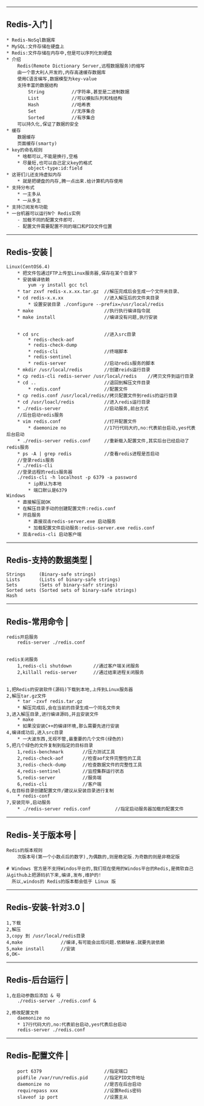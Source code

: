 -----------------------
Redis-入门				|
-----------------------
	* Redis-NoSql数据库
	* MySQL:文件存储在硬盘上
	* Redis:文件存储在内存中,但是可以序列化到硬盘
	* 介绍
		Redis(Remote Dictionary Server,远程数据服务)的缩写
		由一个意大利人开发的,内存高速缓存数据库
		使用C语言编写,数据模型为key-value
		支持丰富的数据结构
			String			//字符串,甚至是二进制数据
			List			//可以模拟队列和栈结构
			Hash			//哈希表
			Set				//无序集合
			Sorted			//有序集合
		可以持久化,保证了数据的安全
	* 缓存
		数据缓存
		页面缓存(smarty)
	* key的命名规则
		* 啥都可以,不能是换行,空格
		* 尽量短,也可以自己定义key的格式
			object-type:id:field
	* 这哥们儿还支持虚拟内存
		* 就是把硬盘的内存,腾一点出来.给计算机内存使用
	* 支持分布式
		* 一主多从
		* 一从多主
	* 支持订阅发布功能
	* 一台机器可以运行N个 Redis实例
		- 加载不同的配置文件即可.
		- 配置文件需要配置不同的端口和PID文件位置

-----------------------
Redis-安装				|
-----------------------
	Linux(CentOS6.4)
		* 把文件包通过FTP上传至Linux服务器,保存在某个目录下
		* 安装编译依赖
			yum -y install gcc tcl
		* tar zxvf redis-x.x.xx.tar.gz	//解压完成后会生成一个文件夹目录、
		* cd redis-x.x.xx				//进入解压后的文件夹目录
			* 设置安装目录 ./configure --prefix=/usr/local/redis
		* make							//执行执行编译指令就
		* make install					//编译没有问题,执行安装


		* cd src						//进入src目录
			* redis-check-aof			
			* redis-check-dump
			* redis-cli					//终端脚本
			* redis-sentinel
			* redis-server				//启动redis服务的脚本
		* mkdir /usr/local/redis		//创建reids运行目录
		* cp redis-cli redis-server /usr/local/redis	//拷贝文件到运行目录
		* cd ..							//退回到解压文件目录
			* redis.conf				//配置文件
		* cp redis.conf /usr/local/redis//拷贝配置文件到redis的运行目录
		* cd /usr/loacl/redis			//进入redis运行目录
		* ./redis-server				//启动服务,前台方式
		//后台启动redis服务
		* vim redis.conf				//打开配置文件
			* daemonize no				//17行代码大约,no:代表前台启动,yes代表后台启动
		* ./redis-server redis.conf		//重新载入配置文件,其实后台已经启动了redis服务
		* ps -A | grep redis			//查看redis进程是否启动
		//登录redis服务
		* ./redis-cli
		//登录远程的redis服务器
		./redis-cli -h localhost -p 6379 -a password
			* ip默认为本地
			* 端口默认是6379
	Windows
		* 直接解压就OK
		* 在解压目录手动的创建配置文件:redis.conf
		* 开启服务
			* 直接双击redis-server.exe 启动服务
			* 加载配置文件启动服务:redis-server.exe redis.conf
		* 双击redis-cli 启动客户端

-----------------------
Redis-支持的数据类型	|
-----------------------	
	Strings		(Binary-safe strings)
	Lists		(Lists of binary-safe strings)
	Sets		(Sets of binary-safr strings)
	Sorted sets	(Sorted sets of binary-safe strings)
	Hash

-----------------------
Redis-常用命令			|
-----------------------	
	redis开启服务
		redis-server ./redis.conf

	
	redis关闭服务
		1,redis-cli shutdown		//通过客户端关闭服务
		2,killall redis-server		//通过结束进程关闭服务
		

	1,把Redis的安装软件(源码)下载到本地,上传到Linux服务器
	2,解压tar.gz文件
		* tar -zxvf redis.tar.gz
		* 解压完成后,会在当前的目录生成一个同名文件夹
	3,进入解压目录,进行编译源码,并且安装文件
		* make
		* 如果没安装C++的编译环境,那么需要先进行安装
	4,编译成功后,进入src目录
		* 一大波东西,无视不管,最重要的几个文件(绿色的)
	5,把几个绿色的文件复制到指定的目标目录
		1,redis-benchmark		//压力测试工具
		2,redis-check-aof		//检查aof文件完整性的工具
		3,redis-check-dump		//检查数据文件的完整性工具
		4,redis-sentinel		//监控集群运行状态
		5,redis-server			//服务端
		6,redis-cli				//客户端
	6,在目标目录创建配置文件/建议从安装目录进行复制
		* redis-conf
	7,安装完毕,启动服务
		* ./redis-server redis.conf			//指定启动服务器加载的配置文件

-----------------------
Redis-关于版本号		|
-----------------------
	Redis的版本规则
		次版本号(第一个小数点后的数字),为偶数的,则是稳定版.为奇数的则是非稳定版
	
	# Windows 官方是不支持Windos平台的,我们现在使用的Windos平台的Redis,是微软自己从github上把源码扒下来,编译,发布,维护的!
	  所以,windos的 Redis的版本都会低于 Linux 版


-----------------------
Redis-安装-针对3.0		|
-----------------------
	1,下载
	2,解压
	3,copy 到 /usr/local/redis目录
	4,make				//编译,有可能会出现问题.依赖缺省.就要先装依赖
	5,make install		//安装
	6,OK~


-----------------------
Redis-后台运行			|
-----------------------
	1,在启动参数后添加 & 号
		./redis-server ./redis.conf &

	2,修改配置文件
		daemonize no				
		* 17行代码大约,no:代表前台启动,yes代表后台启动
		redis-server ./redis.conf	


-----------------------
Redis-配置文件			|
-----------------------
		port 6379						//指定端口
		pidfile	/var/run/redis.pid		//指定PID文件地址
		daemonize no					//是否在后台启动
		requirepass	xxx					//设置Redis密码
		slaveof ip port					//设置主从

		
	
		